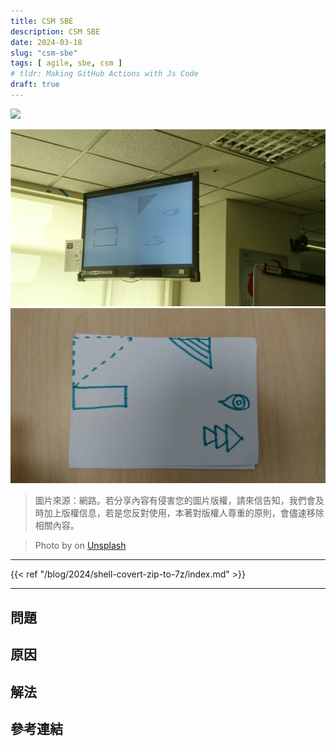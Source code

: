 ```yaml
---
title: CSM SBE
description: CSM SBE
date: 2024-03-18
slug: "csm-sbe"
tags: [ agile, sbe, csm ]
# tldr: Making GitHub Actions with Js Code
draft: true
---
```


![](./cover.webp)

![](./SBE_Question.webp)
![](./SBE_Answer.webp)

> 圖片來源：網路。若分享內容有侵害您的圖片版權，請來信告知，我們會及時加上版權信息，若是您反對使用，本著對版權人尊重的原則，會儘速移除相關內容。

> Photo by []() on [Unsplash]()


---
{{< ref "/blog/2024/shell-covert-zip-to-7z/index.md" >}}

---

## 問題
## 原因
## 解法

## 參考連結